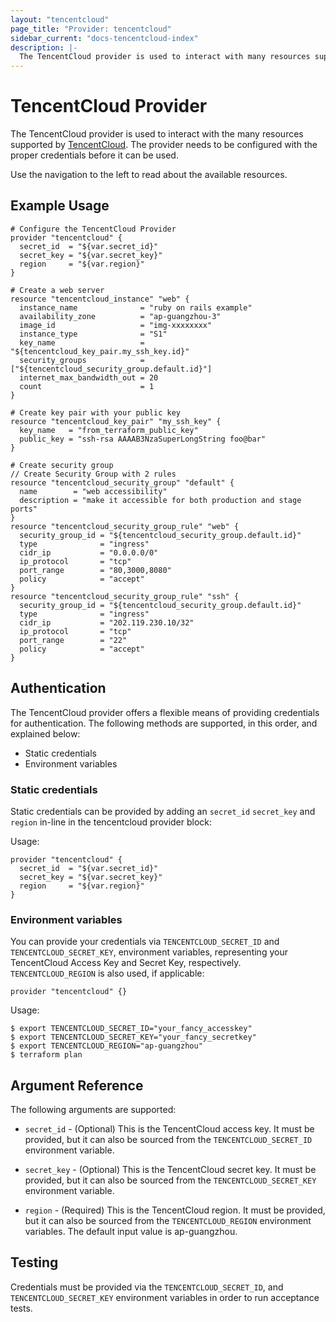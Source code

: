 ```yaml
---
layout: "tencentcloud"
page_title: "Provider: tencentcloud"
sidebar_current: "docs-tencentcloud-index"
description: |-
  The TencentCloud provider is used to interact with many resources supported by TencentCloud. The provider needs to be configured with the proper credentials before it can be used.
---
```


# TencentCloud Provider

The TencentCloud provider is used to interact with the
many resources supported by [TencentCloud](https://intl.cloud.tencent.com). The provider needs to be configured
with the proper credentials before it can be used.

Use the navigation to the left to read about the available resources.

## Example Usage

```hcl
# Configure the TencentCloud Provider
provider "tencentcloud" {
  secret_id  = "${var.secret_id}"
  secret_key = "${var.secret_key}"
  region     = "${var.region}"
}

# Create a web server
resource "tencentcloud_instance" "web" {
  instance_name              = "ruby on rails example"
  availability_zone          = "ap-guangzhou-3"
  image_id                   = "img-xxxxxxxx"
  instance_type              = "S1"
  key_name                   = "${tencentcloud_key_pair.my_ssh_key.id}"
  security_groups            = ["${tencentcloud_security_group.default.id}"]
  internet_max_bandwidth_out = 20
  count                      = 1
}

# Create key pair with your public key
resource "tencentcloud_key_pair" "my_ssh_key" {
  key_name   = "from_terraform_public_key"
  public_key = "ssh-rsa AAAAB3NzaSuperLongString foo@bar"
}

# Create security group
// Create Security Group with 2 rules
resource "tencentcloud_security_group" "default" {
  name        = "web accessibility"
  description = "make it accessible for both production and stage ports"
}
resource "tencentcloud_security_group_rule" "web" {
  security_group_id = "${tencentcloud_security_group.default.id}"
  type              = "ingress"
  cidr_ip           = "0.0.0.0/0"
  ip_protocol       = "tcp"
  port_range        = "80,3000,8080"
  policy            = "accept"
}
resource "tencentcloud_security_group_rule" "ssh" {
  security_group_id = "${tencentcloud_security_group.default.id}"
  type              = "ingress"
  cidr_ip           = "202.119.230.10/32"
  ip_protocol       = "tcp"
  port_range        = "22"
  policy            = "accept"
}
```

## Authentication

The TencentCloud provider offers a flexible means of providing credentials for authentication.
The following methods are supported, in this order, and explained below:

- Static credentials
- Environment variables

### Static credentials ###

Static credentials can be provided by adding an `secret_id` `secret_key` and `region` in-line in the
tencentcloud provider block:

Usage:

```hcl
provider "tencentcloud" {
  secret_id  = "${var.secret_id}"
  secret_key = "${var.secret_key}"
  region     = "${var.region}"
}
```


### Environment variables

You can provide your credentials via `TENCENTCLOUD_SECRET_ID` and `TENCENTCLOUD_SECRET_KEY`,
environment variables, representing your TencentCloud Access Key and Secret Key, respectively.
`TENCENTCLOUD_REGION` is also used, if applicable:

```hcl
provider "tencentcloud" {}
```

Usage:

```shell
$ export TENCENTCLOUD_SECRET_ID="your_fancy_accesskey"
$ export TENCENTCLOUD_SECRET_KEY="your_fancy_secretkey"
$ export TENCENTCLOUD_REGION="ap-guangzhou"
$ terraform plan
```


## Argument Reference

The following arguments are supported:

* `secret_id` - (Optional) This is the TencentCloud access key. It must be provided, but
  it can also be sourced from the `TENCENTCLOUD_SECRET_ID` environment variable.

* `secret_key` - (Optional) This is the TencentCloud secret key. It must be provided, but
  it can also be sourced from the `TENCENTCLOUD_SECRET_KEY` environment variable.

* `region` - (Required) This is the TencentCloud region. It must be provided, but
  it can also be sourced from the `TENCENTCLOUD_REGION` environment variables.
  The default input value is ap-guangzhou.


## Testing

Credentials must be provided via the `TENCENTCLOUD_SECRET_ID`, and `TENCENTCLOUD_SECRET_KEY` environment variables in order to run acceptance tests.
